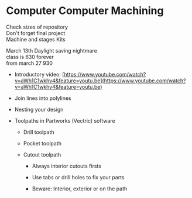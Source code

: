 # Computer Computer Machining

Check sizes of repository  
Don't forget final project  
Machine and stages Kits  

March 13th Daylight saving nightmare  
class is 630 forever  
from march 27 930


* Introductory video: [https://www.youtube.com/watch?v=aWh1C1wkhv4&feature=youtu.be](https://www.youtube.com/watch?v=aWh1C1wkhv4&feature=youtu.be) 

* Join lines into polylines

* Nesting your design

* Toolpaths in Partworks (Vectric) software

    * Drill toolpath

    * Pocket toolpath

    * Cutout toolpath

        * Always interior cutouts firsts

        * Use tabs or drill holes to fix your parts

        * Beware: Interior, exterior or on the path
